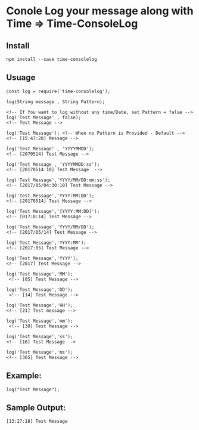 Conole Log your message along with Time => Time-ConsoleLog
=======================================

## Install

    npm install --save time-consolelog

## Usuage

    const log = require('time-consolelog');

    log(String message , String Pattern);

    <!-- If You want to log without any time/Date, set Pattern = false -->
    log('Test Message' , false);
    <!-- Test Message -->

    log('Test Message'); <!-- When no Pattern is Provided - Default -->
    <!-- [15:47:28] Message -->

    log('Test Message' , 'YYYYMMDD');
    <!-- [2070514] Test Message -->

    log('Test Message , 'YYYYMMDD:ss');
    <!-- [20170514:10] Test Message  -->

    log('Test Message','YYYY/MM/DD:mm:ss');
    <!-- [2017/05/04:30:10] Test Message -->

    log('Test Message','YYYY:MM:DD');
    <!-- [20170514] Test Message -->

    log('Test Message','[YYYY:MM:DD]');
    <!-- [017:0:14] Test Message -->

    log('Test Message','YYYY/MM/DD');
    <!-- [2017/05/14] Test Message -->

    log('Test Message','YYYY:MM');
    <!-- [2017:05] Test Message -->

    log('Test Message','YYYY');
    <!-- [2017] Test Message -->

    log('Test Message','MM');
     <!-- [05] Test Message -->

    log('Test Message','DD');
     <!-- [14] Test Message -->

    log('Test Message','HH');
    <!-- [21] Test message -->

    log('Test Message','mm');
     <!-- [30] Test Message -->

    log('Test Message','ss');
    <!-- [10] Test Message -->

    log('Test Message','ms');
    <!-- [365] Test Message -->

## Example:

    log("Test Message");

## Sample Output:

    [13:27:18] Test Message
